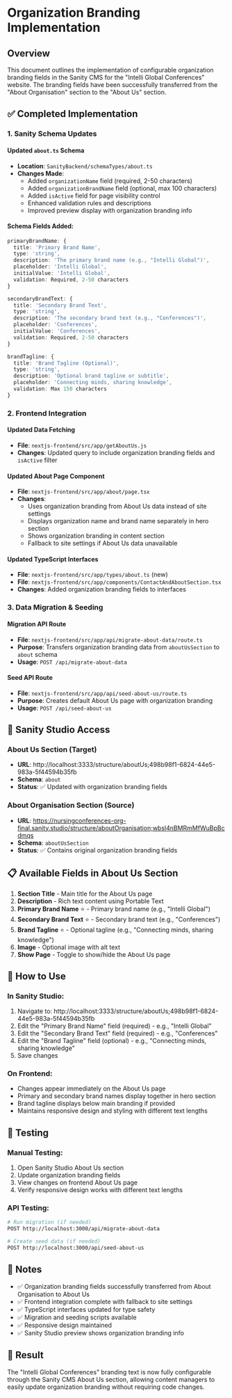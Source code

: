 # Organization Branding Implementation

## Overview
This document outlines the implementation of configurable organization branding fields in the Sanity CMS for the "Intelli Global Conferences" website. The branding fields have been successfully transferred from the "About Organisation" section to the "About Us" section.

## ✅ Completed Implementation

### 1. **Sanity Schema Updates**

#### Updated `about.ts` Schema
- **Location**: `SanityBackend/schemaTypes/about.ts`
- **Changes Made**:
  - Added `organizationName` field (required, 2-50 characters)
  - Added `organizationBrandName` field (optional, max 100 characters)
  - Added `isActive` field for page visibility control
  - Enhanced validation rules and descriptions
  - Improved preview display with organization branding info

#### Schema Fields Added:
```typescript
primaryBrandName: {
  title: 'Primary Brand Name',
  type: 'string',
  description: 'The primary brand name (e.g., "Intelli Global")',
  placeholder: 'Intelli Global',
  initialValue: 'Intelli Global',
  validation: Required, 2-50 characters
}

secondaryBrandText: {
  title: 'Secondary Brand Text',
  type: 'string',
  description: 'The secondary brand text (e.g., "Conferences")',
  placeholder: 'Conferences',
  initialValue: 'Conferences',
  validation: Required, 2-50 characters
}

brandTagline: {
  title: 'Brand Tagline (Optional)',
  type: 'string',
  description: 'Optional brand tagline or subtitle',
  placeholder: 'Connecting minds, sharing knowledge',
  validation: Max 150 characters
}
```

### 2. **Frontend Integration**

#### Updated Data Fetching
- **File**: `nextjs-frontend/src/app/getAboutUs.js`
- **Changes**: Updated query to include organization branding fields and `isActive` filter

#### Updated About Page Component
- **File**: `nextjs-frontend/src/app/about/page.tsx`
- **Changes**:
  - Uses organization branding from About Us data instead of site settings
  - Displays organization name and brand name separately in hero section
  - Shows organization branding in content section
  - Fallback to site settings if About Us data unavailable

#### Updated TypeScript Interfaces
- **File**: `nextjs-frontend/src/app/types/about.ts` (new)
- **File**: `nextjs-frontend/src/app/components/ContactAndAboutSection.tsx`
- **Changes**: Added organization branding fields to interfaces

### 3. **Data Migration & Seeding**

#### Migration API Route
- **File**: `nextjs-frontend/src/app/api/migrate-about-data/route.ts`
- **Purpose**: Transfers organization branding data from `aboutUsSection` to `about` schema
- **Usage**: `POST /api/migrate-about-data`

#### Seed API Route  
- **File**: `nextjs-frontend/src/app/api/seed-about-us/route.ts`
- **Purpose**: Creates default About Us page with organization branding
- **Usage**: `POST /api/seed-about-us`

## 🎯 **Sanity Studio Access**

### About Us Section (Target)
- **URL**: http://localhost:3333/structure/aboutUs;498b98f1-6824-44e5-983a-5f44594b35fb
- **Schema**: `about`
- **Status**: ✅ Updated with organization branding fields

### About Organisation Section (Source)
- **URL**: https://nursingconferences-org-final.sanity.studio/structure/aboutOrganisation;wbsl4nBMRmMfWuBpBcdmqs
- **Schema**: `aboutUsSection`
- **Status**: ✅ Contains original organization branding fields

## 📋 **Available Fields in About Us Section**

1. **Section Title** - Main title for the About Us page
2. **Description** - Rich text content using Portable Text
3. **Primary Brand Name** ⭐ - Primary brand name (e.g., "Intelli Global")
4. **Secondary Brand Text** ⭐ - Secondary brand text (e.g., "Conferences")
5. **Brand Tagline** ⭐ - Optional tagline (e.g., "Connecting minds, sharing knowledge")
6. **Image** - Optional image with alt text
7. **Show Page** - Toggle to show/hide the About Us page

## 🔧 **How to Use**

### In Sanity Studio:
1. Navigate to: http://localhost:3333/structure/aboutUs;498b98f1-6824-44e5-983a-5f44594b35fb
2. Edit the "Primary Brand Name" field (required) - e.g., "Intelli Global"
3. Edit the "Secondary Brand Text" field (required) - e.g., "Conferences"
4. Edit the "Brand Tagline" field (optional) - e.g., "Connecting minds, sharing knowledge"
5. Save changes

### On Frontend:
- Changes appear immediately on the About Us page
- Primary and secondary brand names display together in hero section
- Brand tagline displays below main branding if provided
- Maintains responsive design and styling with different text lengths

## 🚀 **Testing**

### Manual Testing:
1. Open Sanity Studio About Us section
2. Update organization branding fields
3. View changes on frontend About Us page
4. Verify responsive design works with different text lengths

### API Testing:
```bash
# Run migration (if needed)
POST http://localhost:3000/api/migrate-about-data

# Create seed data (if needed)  
POST http://localhost:3000/api/seed-about-us
```

## 📝 **Notes**

- ✅ Organization branding fields successfully transferred from About Organisation to About Us
- ✅ Frontend integration complete with fallback to site settings
- ✅ TypeScript interfaces updated for type safety
- ✅ Migration and seeding scripts available
- ✅ Responsive design maintained
- ✅ Sanity Studio preview shows organization branding info

## 🎉 **Result**

The "Intelli Global Conferences" branding text is now fully configurable through the Sanity CMS About Us section, allowing content managers to easily update organization branding without requiring code changes.
